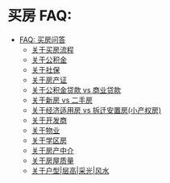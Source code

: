 

# 买房 FAQ:

- [FAQ: 买房问答]()
    - [关于买房流程]()
    - [关于公积金]()
    - [关于社保]()
    - [关于房产证]()
    - [关于公积金贷款 vs 商业贷款]()
    - [关于新房 vs 二手房]()
    - [关于经济适用房 vs 拆迁安置房(小产权房)]()
    - [关于开发商]()
    - [关于物业]()
    - [关于学区房]()
    - [关于房产中介]()
    - [关于房屋质量]()
    - [关于户型|层高|采光|风水]()





